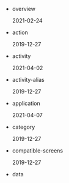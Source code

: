 - overview

  2021-02-24

- action

  2019-12-27

- activity

  2021-04-02

- activity-alias

  2019-12-27

- application

  2021-04-07

- category  

  2019-12-27  

- compatible-screens  

  2019-12-27

- data 
